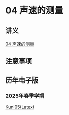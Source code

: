 # 04 声速的测量
## 讲义

[04 声速的测量](./04.pdf)

## 注意事项


## 历年电子版

### 2025年春季学期



[Kuni05(Latex)](https://github.com/Kuni05/SUSTech-PHY104B/tree/main/2025/%E6%8A%A5%E5%91%8A/04%20%E5%A3%B0%E9%80%9F%E6%B5%8B%E9%87%8F)
